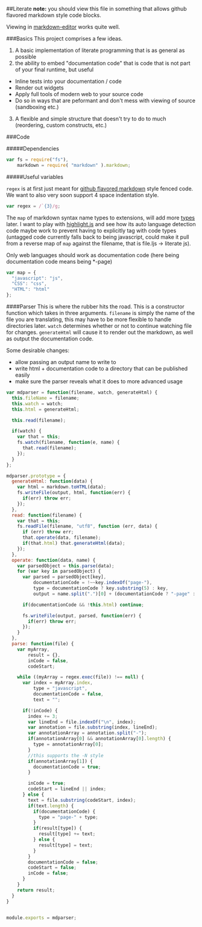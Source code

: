 ##Literate 
__note:__ you should view this file in something that allows github flavored markdown style code blocks.

Viewing in [markdown-editor](http://jbt.github.io/markdown-editor/) works quite well.

###Basics
This project comprises a few ideas.

1. A basic implementation of literate programming that is as general as possible
2. the ability to embed "documentation code" that is code that is not part of your final runtime, but useful
  * Inline tests into your documentation / code
  * Render out widgets
  * Apply full tools of modern web to your source code
  * Do so in ways that are peformant and don't mess with viewing of source (sandboxing etc.)
3. A flexible and simple structure that doesn't try to do to much (reordering, custom constructs, etc.)

###Code

#####Dependencies 

```javascript
var fs = require("fs"),
    markdown = require( "markdown" ).markdown;

```

#####Useful variables

`regex` is at first just meant for [github flavored markdown](https://help.github.com/articles/github-flavored-markdown) style fenced code. We want to also very soon support 4 space indentation style. 

```javascript
var regex = /`{3}/g;
```

The `map` of markdown syntax name types to extensions, will add more [types](https://github.com/github/linguist/blob/master/lib/linguist/languages.yml) later. I want to play with [highlight.js](https://www.npmjs.org/package/highlight) and see how its auto language detection code maybe work to prevent having to explicitly tag with code types (untagged code currently falls back to being javascript, could make it pull from a reverse map of `map` against the filename, that is file.ljs -> literate js).

Only web languages should work as documentation code (here being documentation code means being *-page)
```javascript
var map = {
  "javascript": "js",
  "CSS": "css",
  "HTML": "html"
};
```

####Parser
This is where the rubber hits the road. This is a constructor function which takes in three arguments. `filename` is simply the name of the file you are translating, this may have to be more flexible to handle directories later. `watch` determines whether or not to continue watching file for changes. `generateHtml` will cause it to render out the markdown, as well as output the documentation code. 

Some desirable changes:

  * allow passing an output name to write to
  * write html + documentation code to a directory that can be published easily
  * make sure the parser reveals what it does to more advanced usage

```javascript
var mdparser = function(filename, watch, generateHtml) {
  this.fileName = filename;
  this.watch = watch;
  this.html = generateHtml;

  this.read(filename);

  if(watch) {
    var that = this;
    fs.watch(filename, function(e, name) {
      that.read(filename);
    });
  } 
};

mdparser.prototype = {
  generateHtml: function(data) {
    var html = markdown.toHTML(data);
    fs.writeFile(output, html, function(err) {
      if(err) throw err;
    });
  },
  read: function(filename) {
    var that = this;
    fs.readFile(filename, "utf8", function (err, data) {
      if (err) throw err;
      that.operate(data, filename);
      if(that.html) that.generateHtml(data);
    });
  },
  operate: function(data, name) {
    var parsedObject = this.parse(data);
    for (var key in parsedObject) {
      var parsed = parsedObject[key],
          documentationCode = !~~key.indexOf("page-"),
          type = documentationCode ? key.substring(5) : key,
          output = name.split(".")[0] + (documentationCode ? "-page" : "") + "." + map[type];

      if(documentationCode && !this.html) continue;

      fs.writeFile(output, parsed, function(err) {
        if(err) throw err;
      });
    }
  },
  parse: function(file) {
    var myArray,
        result = {},
        inCode = false,
        codeStart;

    while ((myArray = regex.exec(file)) !== null) {
      var index = myArray.index,
          type = "javascript",
          documentationCode = false,
          text = "";

      if(!inCode) {
        index += 3;
        var lineEnd = file.indexOf("\n", index);
        var annotation = file.substring(index, lineEnd);
        var annotationArray = annotation.split("-");
        if(annotationArray[0] && annotationArray[0].length) {
          type = annotationArray[0];
        }
        //this supports the -N style
        if(annotationArray[1]) {
          documentationCode = true;
        }

        inCode = true;
        codeStart = lineEnd || index;
      } else {
        text = file.substring(codeStart, index);
        if(text.length) {
          if(documentationCode) {
            type = "page-" + type;
          }
          if(result[type]) {
            result[type] += text;
          } else {
            result[type] = text;
          }
        }
        documentationCode = false;
        codeStart = false;
        inCode = false;
      }
    }
    return result;
  }
}


module.exports = mdparser;
```

